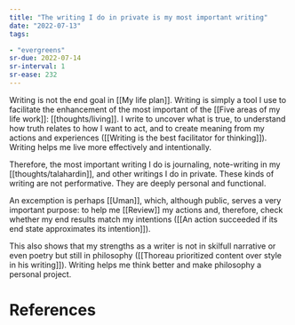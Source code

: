 ```yaml
---
title: "The writing I do in private is my most important writing"
date: "2022-07-13"
tags:

- "evergreens"
sr-due: 2022-07-14
sr-interval: 1
sr-ease: 232
---
```


Writing is not the end goal in [[My life plan]]. Writing is simply a tool I use to facilitate the enhancement of the most important of the [[Five areas of my life work]]: [[thoughts/living]]. I write to uncover what is true, to understand how truth relates to how I want to act,  and to create meaning from my actions and experiences ([[Writing is the best facilitator for thinking]]). Writing helps me live more effectively and intentionally.

Therefore, the most important writing I do is journaling, note-writing in my [[thoughts/talahardin]], and other writings I do in private. These kinds of writing are not performative. They are deeply personal and functional.

An excemption is perhaps [[Uman]], which, although public, serves a very important purpose: to help me [[Review]] my actions and, therefore, check whether my end results match my intentions ([[An action succeeded if its end state approximates its intention]]).

This also shows that my strengths as a writer is not in skilfull narrative or even poetry but still in philosophy ([[Thoreau prioritized content over style in his writing]]). Writing helps me think better and make philosophy a personal project.

# References
